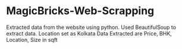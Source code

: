 # MagicBricks-Web-Scrapping
Extracted data from the website using python. Used BeautifulSoup to extract data.
Location set as Kolkata
Data Extracted are Price, BHK, Location, Size in sqft
